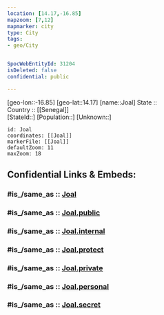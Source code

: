 ```yaml
---
location: [14.17,-16.85] 
mapzoom: [7,12] 
mapmarker: city 
type: City
tags:
- geo/City


SpocWebEntityId: 31204
isDeleted: false
confidential: public

---
```

[geo-lon::-16.85] 
[geo-lat::14.17] 
[name::Joal] 
State ::  
Country :: [[Senegal]]  
[StateId::] 
[Population::] 
[Unknown::] 


```leaflet
id: Joal
coordinates: [[Joal]] 
markerFile: [[Joal]] 
defaultZoom: 11 
maxZoom: 18
```


## Confidential Links & Embeds: 

### #is_/same_as :: [Joal](/_Standards/Earth/Continent/Africa/Africa~West/Senegal/regions~Senegal/Thiès-Region/City/Joal.md) 

### #is_/same_as :: [Joal.public](/_public/Earth/Continent/Africa/Africa~West/Senegal/regions~Senegal/Thiès-Region/City/Joal.public.md) 

### #is_/same_as :: [Joal.internal](/_internal/Earth/Continent/Africa/Africa~West/Senegal/regions~Senegal/Thiès-Region/City/Joal.internal.md) 

### #is_/same_as :: [Joal.protect](/_protect/Earth/Continent/Africa/Africa~West/Senegal/regions~Senegal/Thiès-Region/City/Joal.protect.md) 

### #is_/same_as :: [Joal.private](/_private/Earth/Continent/Africa/Africa~West/Senegal/regions~Senegal/Thiès-Region/City/Joal.private.md) 

### #is_/same_as :: [Joal.personal](/_personal/Earth/Continent/Africa/Africa~West/Senegal/regions~Senegal/Thiès-Region/City/Joal.personal.md) 

### #is_/same_as :: [Joal.secret](/_secret/Earth/Continent/Africa/Africa~West/Senegal/regions~Senegal/Thiès-Region/City/Joal.secret.md)

